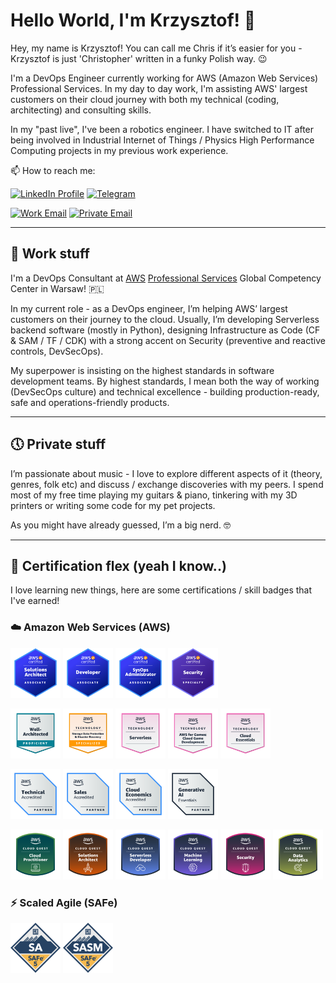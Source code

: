 # Hello World, I'm Krzysztof! 👋

Hey, my name is Krzysztof! You can call me Chris if it’s easier for you - Krzysztof is just 'Christopher' written in a funky Polish way. 😉

I'm a DevOps Engineer currently working for AWS (Amazon Web Services) Professional Services. In my day to day work, I'm assisting AWS' largest customers on their cloud journey with both my technical (coding, architecting) and consulting skills.

In my "past live", I've been a robotics engineer. I have switched to IT after being involved in Industrial Internet of Things / Physics High Performance Computing projects in my previous work experience.

<!-- - 🔭 I’m currently working on ...
- 🌱 I’m currently learning ...
- 👯 I’m looking to collaborate on ...
- 🤔 I’m looking for help with ...
- 💬 Ask me about ...
- ⚡ Fun fact: ... -->

📫 How to reach me:

[![LinkedIn Profile](https://img.shields.io/static/v1?label=LinkedIn&message=Profile&color=blue&style=flat&logo=linkedin)](https://linkedin.com/in/3sztof/) [![Telegram](https://img.shields.io/static/v1?label=Telegram&message=DM&color=blue&style=flat&logo=telegram)](https://t.me/k3sztof)

[![Work Email](https://img.shields.io/static/v1?label=Work&message=e-Mail&color=blue&style=flat&logo=amazonaws)](mailto://krzywil@amazon.com)  [![Private Email](https://img.shields.io/static/v1?label=Private&message=e-Mail&color=blue&style=flat&logo=protonmail)](mailto://3sztof@pm.me)

---

## 💼 Work stuff

I'm a DevOps Consultant at [AWS](https://aws.amazon.com) [Professional Services](https://aws.amazon.com/professional-services/) Global Competency Center in Warsaw! 🇵🇱

In my current role - as a DevOps engineer, I’m helping AWS’ largest customers on their journey to the cloud. Usually, I’m developing Serverless backend software (mostly in Python), designing Infrastructure as Code (CF & SAM / TF / CDK) with a strong accent on Security (preventive and reactive controls, DevSecOps).

My superpower is insisting on the highest standards in software development teams. By highest standards, I mean both the way of working (DevSecOps culture) and technical excellence - building production-ready, safe and operations-friendly products.

---

## 🕔 Private stuff

I’m passionate about music - I love to explore different aspects of it (theory, genres, folk etc) and discuss / exchange discoveries with my peers. I spend most of my free time playing my guitars & piano, tinkering with my 3D printers or writing some code for my pet projects.

As you might have already guessed, I’m a big nerd. 🤓

<!-- ---

## ⭐ Skills

### What I'm good at

- TODO

### What I'm NOT good at yet, but I'd really like to be

- TODO -->

---

## 📜 Certification flex (yeah I know..)

I love learning new things, here are some certifications / skill badges that I've earned!

### ☁️ Amazon Web Services (AWS)

[<img alt="alt_text" width="80px" src="images/aws-certified-solutions-architect-associate.png" />](https://www.credly.com/badges/851cf9b7-45b4-44fb-b4b9-65edaf076e3b/public_url) [<img alt="alt_text" width="80px" src="images/aws-certified-developer-associate.png" />](https://www.credly.com/badges/b3a215d2-4e0e-48b1-9a9a-0fd77dff9310/public_url) [<img alt="alt_text" width="80px" src="images/aws-certified-sysops-administrator-associate.png" />](https://www.credly.com/badges/efe8399f-1e6b-45bf-943e-1b490ce260ca/public_url) [<img alt="alt_text" width="80px" src="images/aws-certified-security-specialty.png" />](https://www.credly.com/badges/e1ee4a67-df1f-4bab-abd6-50da617578c9/public_url)

[<img alt="alt_text" width="80px" src="images/well-architected-proficient.png" />](https://www.credly.com/badges/27083a18-857f-4a2a-bf72-a3b25cffdc88/public_url) [<img alt="alt_text" width="80px" src="images/aws-learning-data-protection-disaster-recovery.png" />](https://www.credly.com/badges/c18c437b-669b-4b03-8d50-eb2ec5ae929e/public_url) [<img alt="alt_text" width="80px" src="images/aws-learning-serverless.png" />](https://www.credly.com/badges/a17fc81c-868f-4eef-be64-983e4e59bd39/public_url) [<img alt="alt_text" width="80px" src="images/aws-learning-aws-for-games-cloud-game-development.png" />](https://www.credly.com/badges/24298675-3add-4451-b4f2-9abcc1a91747/public_url) [<img alt="alt_text" width="80px" src="images/aws-knowledge-cloud-essentials.png" />](https://www.credly.com/badges/672dec06-3715-4304-93f7-39a9c59482c8/public_url)

[<img alt="alt_text" width="80px" src="images/aws-partner-accreditation-technical.png" />](https://www.credly.com/badges/f37cada8-ee58-412d-a006-24aedc0e8c0f/public_url) [<img alt="alt_text" width="80px" src="images/aws-partner-sales-accreditation-business.png" />](https://www.credly.com/badges/82a47f6c-f3f3-45aa-8463-b0b0596eef61/public_url) [<img alt="alt_text" width="80px" src="images/aws-partner-cloud-economics-accreditation.png" />](https://www.credly.com/badges/5cf4551a-0708-40cf-8994-d2b096c795b4/public_url) [<img alt="alt_text" width="80px" src="images/aws-partner-generative-ai-essentials.png" />](https://www.credly.com/badges/07164be7-e35b-4333-b6a7-50fb94febb85/public_url)

[<img alt="alt_text" width="80px" src="images/aws-cloud-quest-cloud-practitioner.png" />](https://www.credly.com/badges/9f1b7d56-abe4-4905-8bc7-111b43958d37/public_url) [<img alt="alt_text" width="80px" src="images/aws-cloud-quest-solutions-architect.png" />](https://www.credly.com/badges/aacb2bfd-1fa7-49dc-bb9d-6b0fa0175f7d/public_url) [<img alt="alt_text" width="80px" src="images/aws-cloud-quest-serverless-developer.png" />](https://www.credly.com/badges/eca9bef9-1f7e-4b2f-841d-4777efa1107b/public_url) [<img alt="alt_text" width="80px" src="images/aws-cloud-quest-machine-learning.png" />](https://www.credly.com/badges/797ffa41-1171-4c5b-9edc-c34f71ba1080/public_url) [<img alt="alt_text" width="80px" src="images/aws-cloud-quest-security.png" />](https://www.credly.com/badges/d8014913-33f5-4263-8632-2b37c34bb004/public_url) [<img alt="alt_text" width="80px" src="images/aws-cloud-quest-data-analytics.png" />](https://www.credly.com/badges/5191f2ad-a757-43d0-94b7-2baec2195770/public_url)

### ⚡ Scaled Agile (SAFe)

[<img alt="alt_text" width="80px" src="images/certified-safe-5-agilist.png" />](https://www.credly.com/badges/d82a7fed-b8e9-4d71-ad35-0d0950cb162f/public_url) [<img alt="alt_text" width="80px" src="images/certified-safe-5-advanced-scrum-master.png" />](https://www.credly.com/badges/8688428a-aeb8-44d9-a1af-ce9a30c30cbd/public_url)
